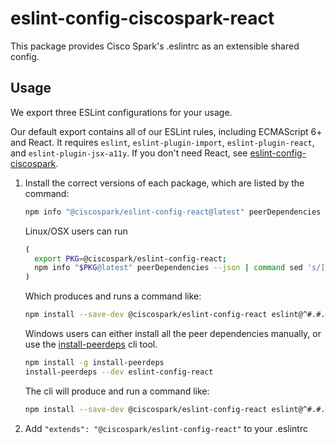 # eslint-config-ciscospark-react

This package provides Cisco Spark's .eslintrc as an extensible shared config.

## Usage

We export three ESLint configurations for your usage.

Our default export contains all of our ESLint rules, including ECMAScript 6+ and React. It requires `eslint`, `eslint-plugin-import`, `eslint-plugin-react`, and `eslint-plugin-jsx-a11y`. If you don't need React, see [eslint-config-ciscospark](https://npmjs.com/ciscospark/eslint-config-base).

1. Install the correct versions of each package, which are listed by the command:

    ```sh
    npm info "@ciscospark/eslint-config-react@latest" peerDependencies
    ```

    Linux/OSX users can run

    ```sh
    (
      export PKG=@ciscospark/eslint-config-react;
      npm info "$PKG@latest" peerDependencies --json | command sed 's/[\{\},]//g ; s/: /@/g' | xargs npm install --save-dev "$PKG@latest"
    )
    ```

    Which produces and runs a command like:

    ```sh
    npm install --save-dev @ciscospark/eslint-config-react eslint@^#.#.# eslint-plugin-jsx-a11y@^#.#.# eslint-plugin-import@^#.#.# eslint-plugin-react@^#.#.#
    ```

    Windows users can either install all the peer dependencies manually, or use the [install-peerdeps](https://github.com/nathanhleung/install-peerdeps) cli tool.

    ```sh
    npm install -g install-peerdeps
    install-peerdeps --dev eslint-config-react
    ```

    The cli will produce and run a command like:

    ```sh
    npm install --save-dev @ciscospark/eslint-config-react eslint@^#.#.# eslint-plugin-jsx-a11y@^#.#.# eslint-plugin-import@^#.#.# eslint-plugin-react@^#.#.#
    ```

1. Add `"extends": "@ciscospark/eslint-config-react"` to your .eslintrc
